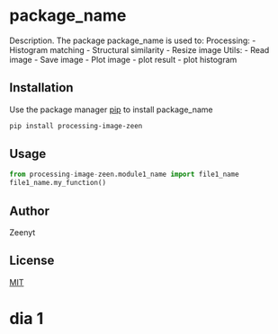 # package_name

Description. 
The package package_name is used to:
	Processing:
		- Histogram matching 
		- Structural similarity
		- Resize image
	Utils:
		- Read image
		- Save image
		- Plot image
		- plot result 
		- plot histogram

## Installation

Use the package manager [pip](https://pip.pypa.io/en/stable/) to install package_name

```bash
pip install processing-image-zeen
```

## Usage

```python
from processing-image-zeen.module1_name import file1_name
file1_name.my_function()
```

## Author
Zeenyt

## License
[MIT](https://choosealicense.com/licenses/mit/)

# dia 1